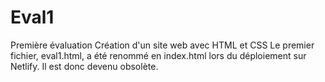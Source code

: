 # Eval1
Première évaluation
Création d'un site web avec HTML et CSS
Le premier fichier, eval1.html, a été renommé en index.html lors du déploiement sur Netlify. Il est donc devenu obsolète.
